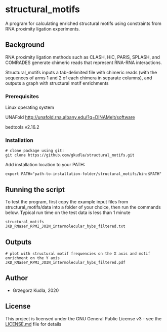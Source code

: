 # structural_motifs

A program for calculating enriched structural motifs using constraints from RNA proximity ligation experiments.

## Background

RNA proximity ligation methods such as CLASH, HiC, PARIS, SPLASH, and COMRADES generate chimeric reads that represent RNA-RNA interactions.

Structural_motifs inputs a tab-delimited file with chimeric reads (with the sequences of arms 1 and 2 of each chimera in separate columns), and outputs a graph with structural motif enrichments

### Prerequisites

Linux operating system

UNAFold http://unafold.rna.albany.edu/?q=DINAMelt/software

bedtools v2.16.2

### Installation

```
# clone package using git:
git clone https://github.com/gkudla/structural_motifs.git
```

Add installation location to your PATH:

```
export PATH="path-to-installation-folder/structural_motifs/bin:$PATH"
```

## Running the script

To test the program, first copy the example input files from structural_motifs/data into a folder of your choice, then run the commands below. Typical run time on the test data is less than 1 minute 

```
structural_motifs JKD_RNaseY_RPMI_JOIN_intermolecular_hybs_filtered.txt
```

## Outputs
 
```
# plot with structural motif frequencies on the X axis and motif enrichment on the Y axis
JKD_RNaseY_RPMI_JOIN_intermolecular_hybs_filtered.pdf

```

## Author

* Grzegorz Kudla, 2020

## License

This project is licensed under the GNU General Public License v3 - see the [LICENSE.md](LICENSE.md) file for details
